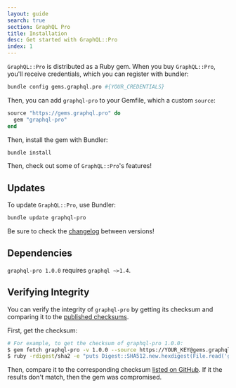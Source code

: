 ```yaml
---
layout: guide
search: true
section: GraphQL Pro
title: Installation
desc: Get started with GraphQL::Pro
index: 1
---
```


`GraphQL::Pro` is distributed as a Ruby gem. When you buy `GraphQL::Pro`, you'll receive credentials, which you can register with bundler:

```sh
bundle config gems.graphql.pro #{YOUR_CREDENTIALS}
```

Then, you can add `graphql-pro` to your Gemfile, which a custom `source`:

```ruby
source "https://gems.graphql.pro" do
  gem "graphql-pro"
end
```

Then, install the gem with Bundler:

```sh
bundle install
```

Then, check out some of `GraphQL::Pro`'s features!

## Updates

To update `GraphQL::Pro`, use Bundler:

```sh
bundle update graphql-pro
```

Be sure to check the [changelog](https://github.com/rmosolgo/graphql-ruby/blob/master/CHANGELOG-pro.md) between versions!

## Dependencies

`graphql-pro 1.0.0` requires `graphql ~>1.4`.

## Verifying Integrity

You can verify the integrity of `graphql-pro` by getting its checksum and comparing it to the [published checksums](https://github.com/rmosolgo/graphql-ruby/blob/master/guides/pro/checksums).

First, get the checksum:

```sh
# For example, to get the checksum of graphql-pro 1.0.0:
$ gem fetch graphql-pro -v 1.0.0 --source https://YOUR_KEY@gems.graphql.pro
$ ruby -rdigest/sha2 -e "puts Digest::SHA512.new.hexdigest(File.read('graphql-pro-1.0.0.gem'))"
```

Then, compare it to the corresponding checksum [listed on GitHub](https://github.com/rmosolgo/graphql-ruby/blob/master/guides/pro/checksums). If it the results don't match, then the gem was compromised.

